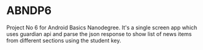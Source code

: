 # ABNDP6
Project No 6 for Android Basics Nanodegree. It's a single screen app which uses guardian api and parse the json response to show list of news items from different sections using the student key.
